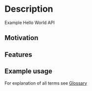 # Description

Example Hello World API

## Motivation

## Features

## Example usage

For explanation of all terms see [Glossary](glossary.md)